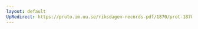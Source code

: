 ```yaml
---
layout: default
UpRedirect: https://pruto.im.uu.se/riksdagen-records-pdf/1870/prot-1870--fk--323/prot-1870--fk--323_000.pdf
---
```

